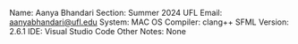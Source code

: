 Name: Aanya Bhandari
Section: Summer 2024
UFL Email: aanyabhandari@ufl.edu
System: MAC OS
Compiler: clang++
SFML Version: 2.6.1
IDE: Visual Studio Code
Other Notes: None
